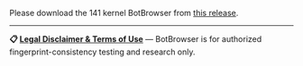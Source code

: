 Please download the 141 kernel BotBrowser from [this release](https://github.com/botswin/BotBrowser/releases/tag/v141-20251002).

---

**📋 [Legal Disclaimer & Terms of Use](https://github.com/botswin/BotBrowser/blob/main/DISCLAIMER.md)** — BotBrowser is for authorized fingerprint-consistency testing and research only.
